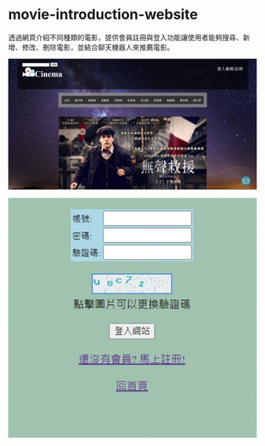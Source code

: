 # movie-introduction-website


透過網頁介紹不同種類的電影，提供會員註冊與登入功能讓使用者能夠搜尋、新增、修改、刪除電影，並結合聊天機器人來推薦電影。



![snapshot1](https://github.com/dennis01160/movie-introduction-website/blob/main/website-snapshot1.jpg)


![snapshot2](https://github.com/dennis01160/movie-introduction-website/blob/main/website-snapshot2.jpg)
